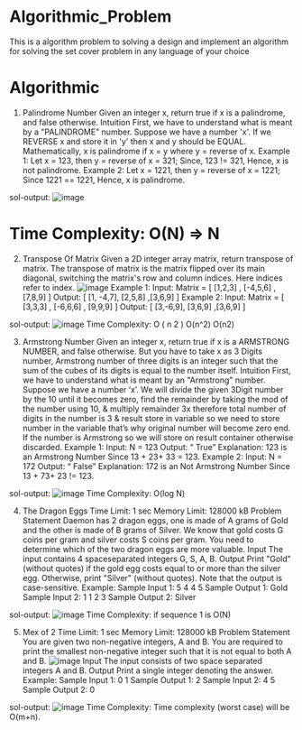 # Algorithmic_Problem
This is a algorithm problem to solving  a design and implement an algorithm for solving the set cover problem in any language of your choice 
# Algorithmic

1. Palindrome Number
 Given an integer x, return true if x is a palindrome, and false otherwise.
Intuition
First, we have to understand what is meant by a "PALINDROME" number.
Suppose we have a number 'x'. If we REVERSE x and store it in 'y' then x and y should be EQUAL.
Mathematically, x is palindrome if x = y where y = reverse of x.
 Example 1:
 Let x = 123,
 then y = reverse of x = 321;
 Since, 123 != 321, Hence, x is not palindrome.
 Example 2:
 Let x = 1221,
 then y = reverse of x = 1221;
 Since 1221 == 1221, Hence, x is palindrome.
 
 sol-output:
 ![image](https://user-images.githubusercontent.com/102310770/211149843-690c4d58-9911-4825-bb3b-1ccd3277edf7.png)
# Time Complexity: O(N) => N


2. Transpose Of Matrix
 Given a 2D integer array matrix, return transpose of matrix.
 The transpose of matrix is the matrix flipped over its main diagonal, switching the matrix's
 row and column indices.
Here indices refer to index.
![image](https://user-images.githubusercontent.com/102310770/211149871-50bddd2a-288a-4fd4-bb44-1ea5fc859399.png)
Example 1:
Input: Matrix = [ [1,2,3] , [-4,5,6] , [7,8,9] ]
Output: [ [1, -4,7], [2,5,8] ,[3,6,9] ]
Example 2:
Input: Matrix = [ [3,3,3] , [-6,6,6] , [9,9,9] ]
Output: [ [3,-6,9], [3,6,9] ,[3,6,9] ]

sol-output:
![image](https://user-images.githubusercontent.com/102310770/211149913-70b59442-7cb5-4d61-9de9-fde5dcad4964.png)
Time Complexity: O ( n 2 ) O(n^2) O(n2)


3. Armstrong Number
Given an integer x, return true if x is a ARMSTRONG NUMBER, and false otherwise.
But you have to take x as 3 Digits number, Armstrong number of three digits is an integer such
that the sum of the cubes of its digits is equal to the number itself.
Intuition
First, we have to understand what is meant by an "Armstrong" number.
Suppose we have a number ‘x’. We will divide the given 3Digit number by the 10 until it becomes
zero, find the remainder by taking the mod of the number using 10, & multiply remainder 3x
therefore total number of digits in the number is 3 & result store in variable so we need to store
number in the variable that’s why original number will become zero end. If the number is Armstrong
so we will store on result container otherwise discarded.
Example 1:
Input: N = 123
Output: “ True”
Explanation: 123 is an Armstrong Number
Since 13 + 23+ 33 = 123.
Example 2:
Input: N = 172
Output: “ False”
Explanation: 172 is an Not Armstrong Number
Since 13 + 73+ 23 != 123.

sol-output:
![image](https://user-images.githubusercontent.com/102310770/211150007-3dc78c2b-1096-42d6-8f45-511a622b0dae.png)
Time Complexity: O(log N) 


4. The Dragon Eggs
Time Limit: 1 sec
Memory Limit: 128000 kB
Problem Statement
Daemon has 2 dragon eggs, one is made of A grams of Gold and the other is made of B
grams of Silver.
We know that gold costs G coins per
gram and silver costs S coins per
gram. You need to determine which
of the two dragon eggs are more
valuable.
Input
The input contains 4 spaceseparated integers G, S, A, B.
Output
Print "Gold" (without quotes) if the gold egg costs equal to or more than the silver egg.
Otherwise, print "Silver" (without quotes).
Note that the output is case-sensitive.
Example:
Sample Input 1:
5 4 4 5
Sample Output 1:
Gold
Sample Input 2:
1 1 2 3
Sample Output 2:
Silver

sol-output:
![image](https://user-images.githubusercontent.com/102310770/211150253-385e4113-c8fd-4cac-a5cf-e794055dc387.png)
 Time Complexity: if sequence 1 is O(N) 

5. Mex of 2
Time Limit: 1 sec
Memory Limit: 128000 kB
Problem Statement
You are given two non-negative integers, A and B. You are required to print the smallest
non-negative integer such that it is not equal to both A and B.
![image](https://user-images.githubusercontent.com/102310770/211150286-b5639513-4dbb-41df-b3f8-ba2542cff4b8.png)
Input
The input consists of two space
separated integers A and B.
Output
Print a single integer denoting
the answer.
Example:
Sample Input 1:
0 1
Sample Output 1:
2
Sample Input 2:
4 5
Sample Output 2:
0

sol-output:
![image](https://user-images.githubusercontent.com/102310770/211150356-73ac1507-f55f-4c81-b888-bb16a2a806a3.png)
Time Complexity: Time complexity (worst case) will be O(m+n).


